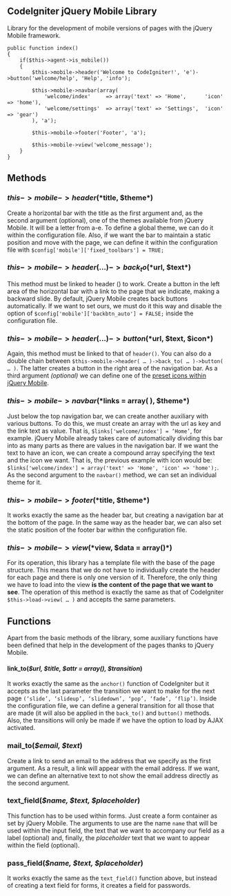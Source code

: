 ## CodeIgniter jQuery Mobile Library

Library for the development of mobile versions of pages with the jQuery Mobile framework.

```
public function index()
{
	if($this->agent->is_mobile())
	{
		$this->mobile->header('Welcome to CodeIgniter!', 'e')->button('welcome/help', 'Help', 'info');

		$this->mobile->navbar(array(
			'welcome/index' 	=> array('text' => 'Home', 		'icon' => 'home'),
			'welcome/settings'	=> array('text' => 'Settings', 	'icon' => 'gear')
		), 'a');

		$this->mobile->footer('Footer', 'a');

		$this->mobile->view('welcome_message');
	}
}
```

## Methods

### $this->mobile->header(*$title, $theme*)

Create a horizontal bar with the title as the first argument and, as the second 
argument (optional), one of the themes available from jQuery Mobile. It will be a 
letter from a-e. To define a global theme, we can do it within the configuration file. 
Also, if we want the bar to maintain a static position and move with the page, we 
can define it within the configuration file with `$config['mobile']['fixed_toolbars'] = TRUE;`

### $this->mobile->header( … )->back_to(*$url, $text*)

This method must be linked to header () to work. Create a button in the left 
area of ​​the horizontal bar with a link to the page that we indicate, 
making a backward slide. By default, jQuery Mobile creates back buttons automatically. 
If we want to set ours, we must do it this way and disable the option of 
`$config['mobile']['backbtn_auto'] = FALSE;` inside the configuration file.

### $this->mobile->header( … )->button(*$url, $text, $icon*)

Again, this method must be linked to that of `header()`. You can also do 
a double chain between `$this->mobile->header( … )->back_to( … )->button( … )`. 
The latter creates a button in the right area of ​​the navigation bar. As a third argument *(optional)* 
we can define one of the [preset icons within jQuery Mobile](http://jquerymobile.com/demos/1.0b2/#/demos/1.0b2/docs/buttons/buttons-icons.html).

### $this->mobile->navbar(*$links = array( ), $theme*)

Just below the top navigation bar, we can create another auxiliary with various buttons. 
To do this, we must create an array with the url as key and the link text as value. 
That is, `$links['welcome/index'] = ‘Home’`, for example. 
jQuery Mobile already takes care of automatically dividing this bar into as many 
parts as there are values ​​in the navigation bar. If we want the text to have an icon, 
we can create a compound array specifying the text and the icon we want. That is, 
the previous example with icon would be: 
`$links['welcome/index'] = array('text' => 'Home', 'icon' => 'home');`.
As the second argument to the `navbar()` method, we can set an individual theme for it.

### $this->mobile->footer(*$title, $theme*)

It works exactly the same as the header bar, but creating a navigation bar at the 
bottom of the page. In the same way as the header bar, we can also set the static 
position of the footer bar within the configuration file.

### $this->mobile->view(*$view, $data = array()*)

For its operation, this library has a template file with the base of the page structure. 
This means that we do not have to individually create the header for each page and 
there is only one version of it. Therefore, the only thing we have to load into the view 
**is the content of the page that we want to see**. The operation of this method is exactly 
the same as that of CodeIgniter `$this->load->view( … )` and accepts the same parameters.

## Functions

Apart from the basic methods of the library, some auxiliary functions have been 
defined that help in the development of the pages thanks to jQuery Mobile.

#### link_to(*$url, $title, $attr = array(), $transition*)

It works exactly the same as the `anchor()` function of CodeIgniter but 
it accepts as the last parameter the transition we want to make for the next page 
`(‘slide’, ‘slideup’, ‘slidedown’, ‘pop’, ‘fade’, ‘flip’)`.
Inside the configuration file, we can define a general transition for all those 
that are made (it will also be applied in the `back_to()` and `button()` methods. 
Also, the transitions will only be made if we have the option to load by AJAX activated.

### mail_to(*$email, $text*)

Create a link to send an email to the address that we specify as the first argument. 
As a result, a link will appear with the email address. If we want, we can define 
an alternative text to not show the email address directly as the second argument.

### text_field(*$name, $text, $placeholder*)

This function has to be used within forms. Just create a form container as set by 
jQuery Mobile. The arguments to use are the name `name` that will be used within the 
input field, the text that we want to accompany our field as a label (optional) and, 
finally, the *placeholder* text that we want to appear within the field (optional).

### pass_field(*$name, $text, $placeholder*)

It works exactly the same as the `text_field()` function above, but instead of 
creating a text field for forms, it creates a field for passwords.

